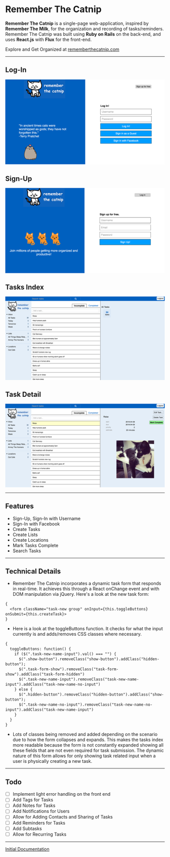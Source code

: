 # Remember The Catnip

**Remember The Catnip** is a single-page web-application, inspired by **Remember The Milk**, for the organization and recording of tasks/reminders. Remember The Catnip was built using **Ruby on Rails** on the back-end, and uses **React.js** with **Flux** for the front-end.

Explore and Get Organized at [rememberthecatnip.com](http://www.rememberthecatnip.com)

---

## Log-In
![login](/docs/screenshots/login.png)

## Sign-Up
![sign-up](/docs/screenshots/signup.png)

## Tasks Index
![index](/docs/screenshots/tasksindex.png)

## Task Detail
![detail](/docs/screenshots/taskdetail.png)

---
## Features
 * Sign-Up, Sign-In with Username
 * Sign-In with Facebook
 * Create Tasks
 * Create Lists
 * Create Locations
 * Mark Tasks Complete
 * Search Tasks

---
## Technical Details
 * Remember The Catnip incorporates a dynamic task form that responds in real-time.  It achieves this through a React onChange event and with DOM manipulation via jQuery.  Here's a look at the new task form:

```
{
  <form className="task-new group" onInput={this.toggleButtons} onSubmit={this.createTask}>
}

```

* Here is a look at the toggleButtons function.  It checks for what the input currently is and adds/removes CSS classes where necessary.

```
{
  toggleButtons: function() {
    if ($(".task-new-name-input").val() === "") {
      $(".show-button").removeClass("show-button").addClass("hidden-button");
      $(".task-form-show").removeClass("task-form-show").addClass("task-form-hidden")
      $(".task-new-name-input").removeClass("task-new-name-input").addClass("task-new-name-no-input")
    } else {
      $(".hidden-button").removeClass("hidden-button").addClass("show-button");
      $(".task-new-name-no-input").removeClass("task-new-name-no-input").addClass("task-new-name-input")
    }
  }
}
```
* Lots of classes being removed and added depending on the scenario due to how the form collapses and expands.  This makes the tasks index more readable because the form is not constantly expanded showing all these fields that are not even required for task submission.  The dynamic nature of this form allows for only showing task related input when a user is physically creating a new task.

---
## Todo
 - [ ] Implement light error handling on the front end
 - [ ] Add Tags for Tasks
 - [ ] Add Notes for Tasks
 - [ ] Add Notifications for Users
 - [ ] Allow for Adding Contacts and Sharing of Tasks
 - [ ] Add Reminders for Tasks
 - [ ] Add Subtasks
 - [ ] Allow for Recurring Tasks

---
[Initial Documentation](/docs/README.md)
